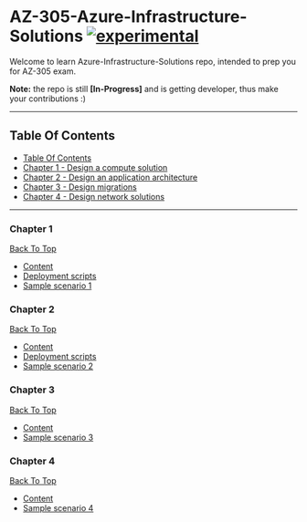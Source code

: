 # AZ-305-Azure-Infrastructure-Solutions [![experimental](http://badges.github.io/stability-badges/dist/experimental.svg)](http://github.com/badges/stability-badges)

Welcome to learn Azure-Infrastructure-Solutions repo, intended to prep you for AZ-305 exam.

<b>Note:</b> the repo is still <b>[In-Progress]</b> and is getting developer, thus make your contributions :)

---

## Table Of Contents

- [Table Of Contents](#table-of-contents)
- [Chapter 1 - Design a compute solution](#Chapter-1)
- [Chapter 2 - Design an application architecture](#Chapter-2)
- [Chapter 3 - Design migrations](#Chapter-3)
- [Chapter 4 - Design network solutions](#Chapter-4)

---

### Chapter 1
[Back To Top](#Table-Of-Contents)
- [Content](/Chapter-1/Readme.md)
- [Deployment scripts]()
- [Sample scenario 1]()

### Chapter 2
[Back To Top](#Table-Of-Contents)
- [Content](/Chapter-2/Readme.md)
- [Deployment scripts]()
- [Sample scenario 2]()

### Chapter 3
[Back To Top](#Table-Of-Contents)
- [Content](/Chapter-3/Readme.md)
- [Sample scenario 3]()

### Chapter 4
[Back To Top](#Table-Of-Contents)
- [Content](/Chapter-4/Readme.md)
- [Sample scenario 4]()
